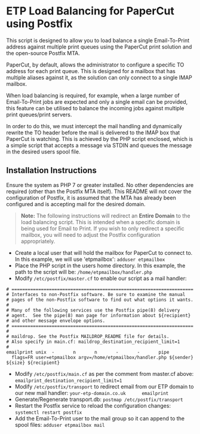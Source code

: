 # ETP Load Balancing for PaperCut using Postfix

This script is designed to allow you to load balance a single Email-To-Print address against multiple print queues using the PaperCut print solution and the open-source Postfix MTA.

PaperCut, by default, allows the administrator to configure a specific TO address for each print queue. This is designed for a mailbox that has multiple aliases against it, as the solution can only connect to a single IMAP mailbox.

When load balancing is required, for example, when a large number of Email-To-Print jobs are expected and only a single email can be provided, this feature can be utilised to balance the incoming jobs against multiple print queues/print servers.

In order to do this, we must intercept the mail handling and dynamically rewrite the TO header before the mail is delivered to the IMAP box that PaperCut is watching. This is achieved by the PHP script enclosed, which is a simple script that accepts a message via STDIN and queues the message in the desired users spool file.

## Installation Instructions
Ensure the system as PHP 7 or greater installed. No other dependencies are required (other than the Postfix MTA itself). This README will not cover the configuration of Postfix, it is assumed that the MTA has already been configured and is accepting mail for the desired domain.

> **Note:** The following instructions will redirect an **Entire Domain** to the load balancing script. This is intended when a specific domain is being used for Email to Print. If you wish to only redirect a specific mailbox, you will need to adjust the Postfix configuration appropriately.

- Create a local user that will hold the mailbox for PaperCut to connect to. In this example, we will use 'etpmailbox':
`adduser etpmailbox`
- Place the PHP script in the users home directory. In this example, the path to the script will be:
`/home/etpmailbox/handler.php`
- Modify `/etc/postfix/master.cf` to enable our script as a mail handler:
```
# ====================================================================
# Interfaces to non-Postfix software. Be sure to examine the manual
# pages of the non-Postfix software to find out what options it wants.
#
# Many of the following services use the Postfix pipe(8) delivery
# agent.  See the pipe(8) man page for information about ${recipient}
# and other message envelope options.
# ====================================================================
#
# maildrop. See the Postfix MAILDROP_README file for details.
# Also specify in main.cf: maildrop_destination_recipient_limit=1
#
emailprint unix  -       n       n       -       -       pipe
  flags=FR user=etpmailbox argv=/home/etpmailbox/handler.php ${sender} ${size} ${recipient}
```
- Modify `/etc/postfix/main.cf` as per the comment from master.cf above:
`emailprint_destination_recipient_limit=1`
- Modify `/etc/postfix/transport` to redirect email from our ETP domain to our new mail handler:
`your-etp-domain.co.uk		emailprint`
- Generate/Regenerate transport.db:
`postmap /etc/postfix/transport`
- Restart the Postfix service to reload the configuration changes:
`systemctl restart postfix`
- Add the Email-To-Print user to the mail group so it can append to the spool files:
`adduser etpmailbox mail`

